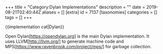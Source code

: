 +++
title = "Category:Dylan Implementations"
description = ""
date = 2019-08-21T02:40:44Z
aliases = []
[extra]
id = 7137
[taxonomies]
categories = []
tags = []
+++

{{implementation cat|Dylan}}

Open Dylan[https://opendylan.org] is the main Dylan implementation. It uses LLVM[http://llvm.org/] to generate machine code and MPS[https://www.ravenbrook.com/project/mps/] for garbage collection.
